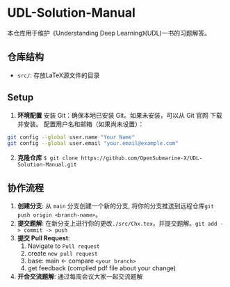 # UDL-Solution-Manual

本仓库用于维护《Understanding Deep Learning》(UDL)一书的习题解答。

## 仓库结构

- `src/`: 存放LaTeX源文件的目录

## Setup
1. **环境配置**
  安装 Git：确保本地已安装 Git。如果未安装，可以从 Git 官网 下载并安装。
  配置用户名和邮箱（如果尚未设置）：
  ```bash
  git config --global user.name "Your Name"
  git config --global user.email "your.email@example.com"
  ```
2. **克隆仓库** `$ git clone https://github.com/OpenSubmarine-X/UDL-Solution-Manual.git`
   
## 协作流程
1. **创建分支**: 从 `main` 分支创建一个新的分支, 将你的分支推送到远程仓库`git push origin <branch-name>`。
2. **提交题解**: 在新分支上进行你的更改`./src/Chx.tex`，并提交题解。`git add -> commit -> push`
3. **提交 Pull Request**:
   1. Navigate to `Pull request`
   2. create `new pull request`
   3. base: main <- compare `<your branch>`
   4. get feedback (complied pdf file about your change)
4. **开会交流题解**: 通过每周会议大家一起交流题解 
